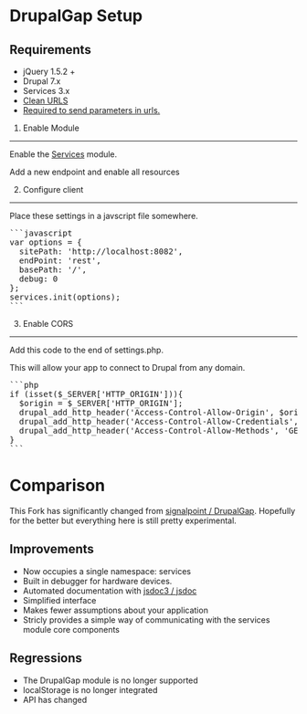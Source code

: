 DrupalGap Setup
========
Requirements
--------
* jQuery 1.5.2 +
* Drupal 7.x
* Services 3.x
* [Clean URLS](http://drupal.org/getting-started/clean-urls "Clean URLS")
 * [Required to send parameters in urls.](http://drupal.org/node/1806140)

1. Enable Module
--------

Enable the [Services](http://drupal.org/project/services "Services") module.

Add a new endpoint and enable all resources

2. Configure client
--------
Place these settings in a javscript file somewhere.

<pre>
```javascript
var options = {
  sitePath: 'http://localhost:8082',
  endPoint: 'rest',
  basePath: '/',
  debug: 0
};
services.init(options);
```
</pre>

3. Enable CORS
--------

Add this code to the end of settings.php.

This will allow your app to connect to Drupal from any domain.

<pre>
```php
if (isset($_SERVER['HTTP_ORIGIN'])){
  $origin = $_SERVER['HTTP_ORIGIN'];
  drupal_add_http_header('Access-Control-Allow-Origin', $origin);
  drupal_add_http_header('Access-Control-Allow-Credentials', 'true');
  drupal_add_http_header('Access-Control-Allow-Methods', 'GET, PUT, POST, DELETE');
}
```
</pre>

Comparison
========
This Fork has significantly changed from [signalpoint / DrupalGap](https://github.com/signalpoint/DrupalGap "signalpoint / DrupalGap").
Hopefully for the better but everything here is still pretty experimental.

Improvements
--------
 * Now occupies a single namespace: services
 * Built in debugger for hardware devices.
 * Automated documentation with [jsdoc3 / jsdoc](https://github.com/jsdoc3/jsdoc "jsdoc3 / jsdoc")
 * Simplified interface
  * Makes fewer assumptions about your application
  * Stricly provides a simple way of communicating with the services module core components


Regressions
--------
 * The DrupalGap module is no longer supported
 * localStorage is no longer integrated
 * API has changed
